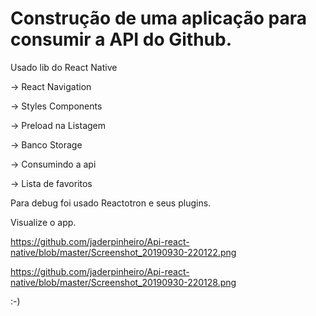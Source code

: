 # Construção de uma aplicação para consumir a API do Github.

Usado lib do React Native

-> React Navigation

-> Styles Components

-> Preload na Listagem

-> Banco Storage

-> Consumindo a api

-> Lista de favoritos

Para debug foi usado Reactotron e seus plugins.

Visualize o app.

https://github.com/jaderpinheiro/Api-react-native/blob/master/Screenshot_20190930-220122.png

https://github.com/jaderpinheiro/Api-react-native/blob/master/Screenshot_20190930-220128.png

:-)

